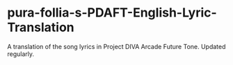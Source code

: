 # pura-follia-s-PDAFT-English-Lyric-Translation
A translation of the song lyrics in Project DIVA Arcade Future Tone. Updated regularly.
